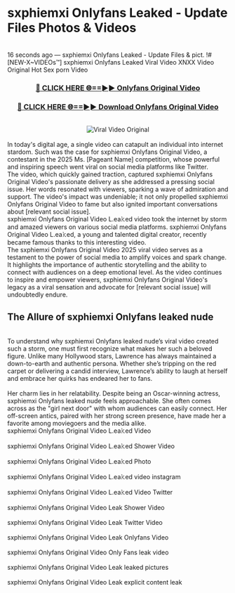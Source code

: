 # sxphiemxi Onlyfans Leaked - Update Files Photos & Videos 
<br>
16 seconds ago — sxphiemxi Onlyfans Leaked - Update Files & pict. !#[NEW-X~VIDEOs™] sxphiemxi Onlyfans Leaked Viral Video XNXX Video Original Hot Sex porn Video
<br>
<div align="center">
<h3><a href="http://freeplayer.one?title=sxphiemxi&ref=25OR" rel="nofollow">🔴 CLICK HERE 🌐==►► Onlyfans Original Video</a></h3>
<h3><a href="http://freeplayer.one?title=sxphiemxi&ref=25OR" rel="nofollow">🔴 CLICK HERE 🌐==►► Download Onlyfans Original Video</a></h3>
<br>
<a href="http://freeplayer.one?title=sxphiemxi&ref=25OR" rel="nofollow" data-target="animated-image.originalLink"><img src="https://i.ibb.co.com/xMMVF88/686577567.gif" alt="Viral Video Original" style="max-width: 100%; display: inline-block;" data-target="animated-image.originalImage"></a>
</div>
<br>
In today's digital age, a single video can catapult an individual into internet stardom. Such was the case for sxphiemxi Onlyfans Original Video, a contestant in the 2025 Ms. [Pageant Name] competition, whose powerful and inspiring speech went viral on social media platforms like Twitter.
<br>
The video, which quickly gained traction, captured sxphiemxi Onlyfans Original Video's passionate delivery as she addressed a pressing social issue. Her words resonated with viewers, sparking a wave of admiration and support. The video's impact was undeniable; it not only propelled sxphiemxi Onlyfans Original Video to fame but also ignited important conversations about [relevant social issue].
<br>
sxphiemxi Onlyfans Original Video L.ea𝚔ed video took the internet by storm and amazed viewers on various social media platforms. sxphiemxi Onlyfans Original Video L.ea𝚔ed, a young and talented digital creator, recently became famous thanks to this interesting video.
<br>
The sxphiemxi Onlyfans Original Video 2025 viral video serves as a testament to the power of social media to amplify voices and spark change. It highlights the importance of authentic storytelling and the ability to connect with audiences on a deep emotional level. As the video continues to inspire and empower viewers, sxphiemxi Onlyfans Original Video's legacy as a viral sensation and advocate for [relevant social issue] will undoubtedly endure.
<br>
<h2>The Allure of sxphiemxi Onlyfans leaked nude</h2>
<br>
To understand why sxphiemxi Onlyfans leaked nude’s viral video created such a storm, one must first recognize what makes her such a beloved figure. Unlike many Hollywood stars, Lawrence has always maintained a down-to-earth and authentic persona. Whether she’s tripping on the red carpet or delivering a candid interview, Lawrence’s ability to laugh at herself and embrace her quirks has endeared her to fans.
<br><br>
Her charm lies in her relatability. Despite being an Oscar-winning actress, sxphiemxi Onlyfans leaked nude feels approachable. She often comes across as the "girl next door" with whom audiences can easily connect. Her off-screen antics, paired with her strong screen presence, have made her a favorite among moviegoers and the media alike.
<br>
sxphiemxi Onlyfans Original Video L.ea𝚔ed Video
<br><br>
sxphiemxi Onlyfans Original Video L.ea𝚔ed Shower Video
<br><br>
sxphiemxi Onlyfans Original Video L.ea𝚔ed Photo
<br><br>
sxphiemxi Onlyfans Original Video L.ea𝚔ed video instagram
<br><br>
sxphiemxi Onlyfans Original Video L.ea𝚔ed Video Twitter
<br><br>
sxphiemxi Onlyfans Original Video Leak Shower Video
<br><br>
sxphiemxi Onlyfans Original Video Leak Twitter Video
<br><br>
sxphiemxi Onlyfans Original Video Leak Onlyfans Video
<br><br>
sxphiemxi Onlyfans Original Video Only Fans leak video
<br><br>
sxphiemxi Onlyfans Original Video Leak leaked pictures
<br><br>
sxphiemxi Onlyfans Original Video Leak explicit content leak